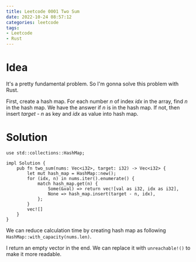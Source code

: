 ```yaml
---
title: Leetcode 0001 Two Sum
date: 2022-10-24 08:57:12
categories: leetcode
tags:
- Leetcode
- Rust
---
```


# Idea

It's a pretty fundamental problem. So I'm gonna solve this problem with Rust.

First, create a hash map. For each number *n* of index *idx* in the array, find *n* in the hash map. We have the answer if *n* is in the hash map. If not, then insert *target - n* as key and *idx* as value into hash map.

<!-- more -->

# Solution

```
use std::collections::HashMap;

impl Solution {
    pub fn two_sum(nums: Vec<i32>, target: i32) -> Vec<i32> {
        let mut hash_map = HashMap::new();
        for (idx, n) in nums.iter().enumerate() {
            match hash_map.get(n) {
                Some(&val) => return vec![val as i32, idx as i32],
                None => hash_map.insert(target - n, idx),
            };
        }
        vec![]
    }
}
```

We can reduce calculation time by creating hash map as following `HashMap::with_capacity(nums.len)`.

I return an empty vector in the end. We can replace it with `unreachable!()` to make it more readable.